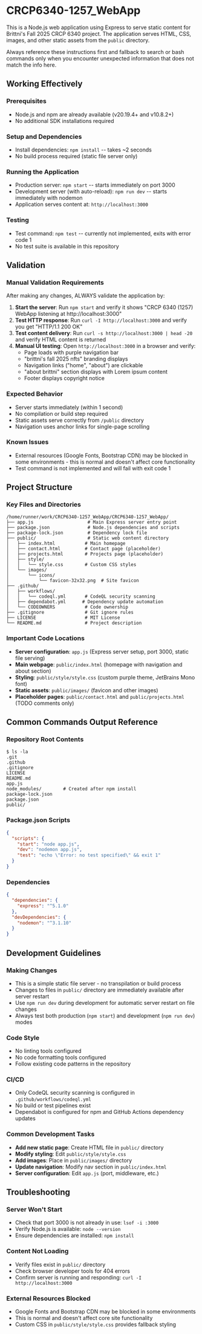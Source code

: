 # CRCP6340-1257_WebApp

This is a Node.js web application using Express to serve static content for Brittni's Fall 2025 CRCP 6340 project. The application serves HTML, CSS, images, and other static assets from the `public` directory.

Always reference these instructions first and fallback to search or bash commands only when you encounter unexpected information that does not match the info here.

## Working Effectively

### Prerequisites
- Node.js and npm are already available (v20.19.4+ and v10.8.2+)
- No additional SDK installations required

### Setup and Dependencies
- Install dependencies: `npm install` -- takes ~2 seconds
- No build process required (static file server only)

### Running the Application
- Production server: `npm start` -- starts immediately on port 3000
- Development server (with auto-reload): `npm run dev` -- starts immediately with nodemon
- Application serves content at: `http://localhost:3000`

### Testing
- Test command: `npm test` -- currently not implemented, exits with error code 1
- No test suite is available in this repository

## Validation

### Manual Validation Requirements
After making any changes, ALWAYS validate the application by:

1. **Start the server**: Run `npm start` and verify it shows "CRCP 6340 (1257) WebApp listening at http://localhost:3000"
2. **Test HTTP response**: Run `curl -I http://localhost:3000` and verify you get "HTTP/1.1 200 OK"
3. **Test content delivery**: Run `curl -s http://localhost:3000 | head -20` and verify HTML content is returned
4. **Manual UI testing**: Open `http://localhost:3000` in a browser and verify:
   - Page loads with purple navigation bar
   - "brittni's fall 2025 nfts" branding displays
   - Navigation links ("home", "about") are clickable
   - "about brittni" section displays with Lorem ipsum content
   - Footer displays copyright notice

### Expected Behavior
- Server starts immediately (within 1 second)
- No compilation or build step required
- Static assets serve correctly from `/public` directory
- Navigation uses anchor links for single-page scrolling

### Known Issues
- External resources (Google Fonts, Bootstrap CDN) may be blocked in some environments - this is normal and doesn't affect core functionality
- Test command is not implemented and will fail with exit code 1

## Project Structure

### Key Files and Directories
```
/home/runner/work/CRCP6340-1257_WebApp/CRCP6340-1257_WebApp/
├── app.js                    # Main Express server entry point
├── package.json              # Node.js dependencies and scripts
├── package-lock.json         # Dependency lock file
├── public/                   # Static web content directory
│   ├── index.html           # Main homepage
│   ├── contact.html         # Contact page (placeholder)
│   ├── projects.html        # Projects page (placeholder)
│   ├── style/
│   │   └── style.css        # Custom CSS styles
│   └── images/
│       └── icons/
│           └── favicon-32x32.png  # Site favicon
├── .github/
│   ├── workflows/
│   │   └── codeql.yml       # CodeQL security scanning
│   ├── dependabot.yml      # Dependency update automation
│   └── CODEOWNERS           # Code ownership
├── .gitignore               # Git ignore rules
├── LICENSE                  # MIT License
└── README.md                # Project description
```

### Important Code Locations
- **Server configuration**: `app.js` (Express server setup, port 3000, static file serving)
- **Main webpage**: `public/index.html` (homepage with navigation and about section)
- **Styling**: `public/style/style.css` (custom purple theme, JetBrains Mono font)
- **Static assets**: `public/images/` (favicon and other images)
- **Placeholder pages**: `public/contact.html` and `public/projects.html` (TODO comments only)

## Common Commands Output Reference

### Repository Root Contents
```
$ ls -la
.git
.github
.gitignore
LICENSE
README.md
app.js
node_modules/        # Created after npm install
package-lock.json
package.json
public/
```

### Package.json Scripts
```json
{
  "scripts": {
    "start": "node app.js",
    "dev": "nodemon app.js",
    "test": "echo \"Error: no test specified\" && exit 1"
  }
}
```

### Dependencies
```json
{
  "dependencies": {
    "express": "^5.1.0"
  },
  "devDependencies": {
    "nodemon": "^3.1.10"
  }
}
```

## Development Guidelines

### Making Changes
- This is a simple static file server - no transpilation or build process
- Changes to files in `public/` directory are immediately available after server restart
- Use `npm run dev` during development for automatic server restart on file changes
- Always test both production (`npm start`) and development (`npm run dev`) modes

### Code Style
- No linting tools configured
- No code formatting tools configured
- Follow existing code patterns in the repository

### CI/CD
- Only CodeQL security scanning is configured in `.github/workflows/codeql.yml`
- No build or test pipelines exist
- Dependabot is configured for npm and GitHub Actions dependency updates

### Common Development Tasks
- **Add new static page**: Create HTML file in `public/` directory
- **Modify styling**: Edit `public/style/style.css`
- **Add images**: Place in `public/images/` directory
- **Update navigation**: Modify nav section in `public/index.html`
- **Server configuration**: Edit `app.js` (port, middleware, etc.)

## Troubleshooting

### Server Won't Start
- Check that port 3000 is not already in use: `lsof -i :3000`
- Verify Node.js is available: `node --version`
- Ensure dependencies are installed: `npm install`

### Content Not Loading
- Verify files exist in `public/` directory
- Check browser developer tools for 404 errors
- Confirm server is running and responding: `curl -I http://localhost:3000`

### External Resources Blocked
- Google Fonts and Bootstrap CDN may be blocked in some environments
- This is normal and doesn't affect core site functionality
- Custom CSS in `public/style/style.css` provides fallback styling